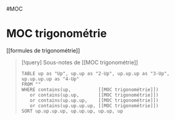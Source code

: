 #MOC 
# MOC trigonométrie
[[formules de trigonométrie]]

> [!query] Sous-notes de [[MOC trigonométrie]]
> ```dataview
> TABLE up as "Up", up.up as "2-Up", up.up.up as "3-Up", up.up.up.up as "4-Up"
> FROM ""
> WHERE contains(up,          [[MOC trigonométrie]])
>    or contains(up.up,       [[MOC trigonométrie]])
>    or contains(up.up.up,    [[MOC trigonométrie]])
>    or contains(up.up.up.up, [[MOC trigonométrie]])
> SORT up.up.up.up, up.up.up, up.up, up
> ```

